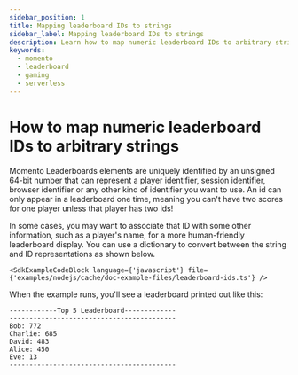 ```yaml
---
sidebar_position: 1
title: Mapping leaderboard IDs to strings
sidebar_label: Mapping leaderboard IDs to strings
description: Learn how to map numeric leaderboard IDs to arbitrary strings.
keywords:
  - momento
  - leaderboard
  - gaming
  - serverless
---
```


# How to map numeric leaderboard IDs to arbitrary strings

Momento Leaderboards elements are uniquely identified by an unsigned 64-bit number that can represent a player identifier, session identifier, browser identifier or any other kind of identifier you want to use. An id can only appear in a leaderboard one time, meaning you can't have two scores for one player unless that player has two ids!

In some cases, you may want to associate that ID with some other information, such as a player's name, for a more human-friendly leaderboard display.
You can use a dictionary to convert between the string and ID representations as shown below.


```
<SdkExampleCodeBlock language={'javascript'} file={'examples/nodejs/cache/doc-example-files/leaderboard-ids.ts'} />
```

When the example runs, you'll see a leaderboard printed out like this:
```
------------Top 5 Leaderboard-------------
------------------------------------------
Bob: 772
Charlie: 685
David: 483
Alice: 450
Eve: 13
------------------------------------------
```
